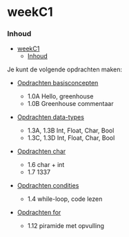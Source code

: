 # weekC1 [](title-id)

### Inhoud[](toc-id)
- [weekC1 ](#weekc1-)
    - [Inhoud](#inhoud)


Je kunt de volgende opdrachten maken:
- [Opdrachten basisconcepten](../../basisconcepten/opdr_basisconcepten.md)
  - 1.0A Hello, greenhouse
  - 1.0B Greenhouse commentaar

- [Opdrachten data-types](../../data-types/opdr_data-types.md)
  - 1.3A, 1.3B Int, Float, Char, Bool
  - 1.3C, 1.3D Int, Float, Char, Bool
- [Opdrachten char](../../data-types/char/opdr_char.md)
    - 1.6 char + int
    - 1.7 1337
- [Opdrachten condities](../../condities/while/opdr_while_lezen.md)
  - 1.4 while-loop, code lezen
- [Opdrachten for](../../condities/for/opdr_piramide.md)
    - 1.12 piramide met opvulling